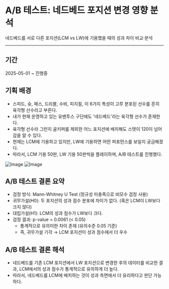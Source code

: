 # A/B 테스트: 네드베드 포지션 변경 영향 분석
네드베드를 서로 다른 포지션(LCM vs LW)에 기용했을 때의 성과 차이 비교·분석
***
## 기간
2025-05-01 ~ 진행중

## 기획 배경
* 스피드, 슛, 패스, 드리블, 수비, 피지컬, 이 6가지 특성이 고루 분포된 선수를 흔히 육각형 선수라고 부른다.
* 내가 현재 운영하고 있는 유벤투스 구단에도 '네드베드'라는 육각형 선수가 존재한다.
* 육각형 선수라 그런지 골키퍼를 제외한 어느 포지션에 배치해도 스탯이 120이 넘어감을 알 수 있다.
* 현재는 LCM에 기용하고 있지만, LW에 기용하면 어떤 퍼포먼스를 보일지 궁금해졌다.
* 따라서, LCM 기용 50판, LW 기용 50판씩을 플레이하며, A/B 테스트를 진행했다.
  
![Image](https://github.com/user-attachments/assets/2e528c7c-8772-4257-80ac-4cd619360d4e)
![Image](https://github.com/user-attachments/assets/5432a5e4-a951-4cd9-8650-ad3cb90c16d9)


## A/B 테스트 결론 요약
* 검정 방식: Mann-Whitney U Test (정규성 미충족으로 비모수 검정 사용)
* 귀무가설(H0): 두 포지션의 성과 점수 분포에 차이가 없다. (혹은 LCM이 LW보다 크지 않다)
* 대립가설(H1): LCM의 성과 점수가 LW보다 크다.
* 검정 결과: p-value = 0.0061 (< 0.05)
  - 통계적으로 유의미한 차이 존재 (유의수준 0.05 기준)
  - 즉, 귀무가설 기각 → LCM 포지션이 성과 점수에서 더 우수

## A/B 테스트 결론 해석
* 네드베드를 기존 LCM 포지션에서 LW 포지션으로 변경한 후의 데이터를 비교한 결과, LCM에서의 성과 점수가 통계적으로 유의하게 더 높다.
* 따라서, 네드베드를 LCM에 배치하는 것이 성과 측면에서 더 유리하다고 판단 가능하다.
